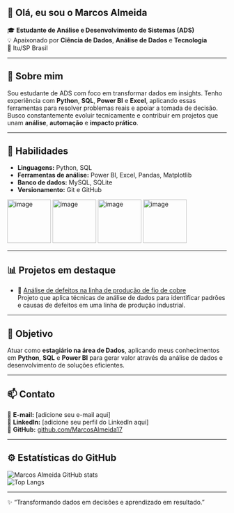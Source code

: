 ## 👋 Olá, eu sou o Marcos Almeida  

🎓 **Estudante de Análise e Desenvolvimento de Sistemas (ADS)**  
💡 Apaixonado por **Ciência de Dados**, **Análise de Dados** e **Tecnologia**  
📍 Itu/SP Brasil  

---

## 🚀 Sobre mim

Sou estudante de ADS com foco em transformar dados em insights. Tenho experiência com **Python**, **SQL**, **Power BI** e **Excel**, aplicando essas ferramentas para resolver problemas reais e apoiar a tomada de decisão.  
Busco constantemente evoluir tecnicamente e contribuir em projetos que unam **análise**, **automação** e **impacto prático**.

---

## 🧠 Habilidades

- **Linguagens:** Python, SQL  
- **Ferramentas de análise:** Power BI, Excel, Pandas, Matplotlib  
- **Banco de dados:** MySQL, SQLite  
- **Versionamento:** Git e GitHub

<img width="100" height="100" alt="image" src="https://github.com/user-attachments/assets/12c062d0-c662-40fe-bdb1-8329f285f037" />
<img width="100" height="100" alt="image" src="https://github.com/user-attachments/assets/10126394-a211-4859-9f5a-57d60f2a8ecd" />
<img width="100" height="100" alt="image" src="https://github.com/user-attachments/assets/e6578aa2-033f-4e41-af2c-2f5a30739c64" />
<img width="100" height="100" alt="image" src="https://github.com/user-attachments/assets/4cf5edea-076d-4f4b-b1d5-51fe84e36631" />





---

## 📊 Projetos em destaque

- 🔗 [Análise de defeitos na linha de produção de fio de cobre](https://github.com/MarcosAlmeida17/analise-defeitos-linha-producao-fio-cobre)  
  Projeto que aplica técnicas de análise de dados para identificar padrões e causas de defeitos em uma linha de produção industrial.

---

## 🎯 Objetivo

Atuar como **estagiário na área de Dados**, aplicando meus conhecimentos em **Python**, **SQL** e **Power BI** para gerar valor através da análise de dados e desenvolvimento de soluções eficientes.

---

## 📫 Contato

📧 **E-mail:** [adicione seu e-mail aqui]  
💼 **LinkedIn:** [adicione seu perfil do LinkedIn aqui]  
🐙 **GitHub:** [github.com/MarcosAlmeida17](https://github.com/MarcosAlmeida17)

---

## ⚙️ Estatísticas do GitHub

![Marcos Almeida GitHub stats](https://github-readme-stats.vercel.app/api?username=MarcosAlmeida17&show_icons=true&theme=radical)  
![Top Langs](https://github-readme-stats.vercel.app/api/top-langs/?username=MarcosAlmeida17&layout=compact&theme=radical)

---
✨ “Transformando dados em decisões e aprendizado em resultado.”
